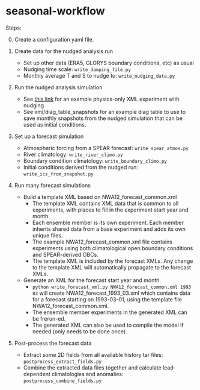 # seasonal-workflow

Steps:

0. Create a configuration yaml file.

1. Create data for the nudged analysis run
    + Set up other data (ERA5, GLORYS boundary conditions, etc) as usual  
    + Nudging time scale: `write_damping_file.py`
    + Monthly average T and S to nudge to: `write_nudging_data.py`

2. Run the nudged analysis simulation
    + See [this link](https://github.com/NOAA-CEFI-Regional-Ocean-Modeling/regional-mom6-xml/blob/5969a267989f7f661d8e604cc2f666011a3f582a/NWA12/NWA12_physics.xml#L636) for an example physics-only XML experiment with nudging
    + See xml/diag_table_snapshots for an example diag table to use to save monthly snapshots from the nudged simulation that can be used as initial conditions. 

4. Set up a forecast simulation
    + Atmospheric forcing from a SPEAR forecast: `write_spear_atmos.py`
    + River climatology: `write_river_climo.py`
    + Boundary condition climatology: `write_boundary_climo.py`
    + Initial conditions derived from the nudged run: `write_ics_from_snapshot.py`

5. Run many forecast simulations
    + Build a template XML based on NWA12_forecast_common.xml
        - The template XML contains XML data that is common to all experiments, with places to fill in the experiment start year and month. 
        - Each ensemble member is its own experiment. Each member inherits shared data from a base experiment and adds its own unique files. 
        - The example NWA12_forecast_common.xml file contains experiments using both climatological open boundary conditions and SPEAR-derived OBCs. 
        - The template XML is included by the forecast XMLs. Any change to the template XML will automatically propagate to the forecast XMLs. 
    + Generate an XML for the forecast start year and month. 
        - `python write_forecast_xml.py NWA12_forecast_common.xml 1993 03` will create NWA12_forecast_1993_03.xml which contains data for a forecast starting on 1993-03-01, using the template file NWA12_forecast_common.xml. 
        - The ensemble member experiments in the generated XML can be frerun-ed. 
        - The generated XML can also be used to compile the model if needed (only needs to be done once).

6. Post-process the forecast data
    + Extract some 2D fields from all available history tar files: `postprocess_extract_fields.py`
    + Combine the extracted data files together and calculate lead-dependent climatologies and anomalies: `postprocess_combine_fields.py`

